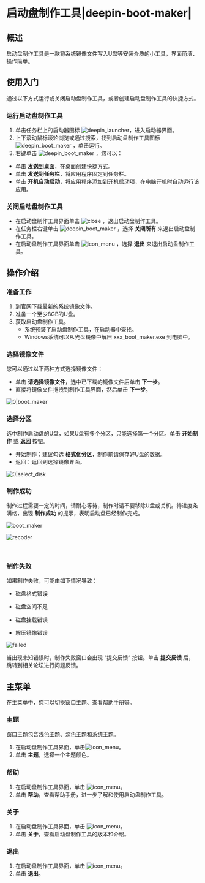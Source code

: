 # 启动盘制作工具|deepin-boot-maker|

## 概述

启动盘制作工具是一款将系统镜像文件写入U盘等安装介质的小工具，界面简洁、操作简单。

## 使用入门

通过以下方式运行或关闭启动盘制作工具，或者创建启动盘制作工具的快捷方式。

### 运行启动盘制作工具

1. 单击任务栏上的启动器图标 ![deepin_launcher](../common/deepin_launcher.svg)，进入启动器界面。
2. 上下滚动鼠标滚轮浏览或通过搜索，找到启动盘制作工具图标![deepin_boot_maker](../common/deepin_boot_maker.svg) ，单击运行。
3. 右键单击 ![deepin_boot_maker](../common/deepin_boot_maker.svg)  ，您可以：
 - 单击 **发送到桌面**，在桌面创建快捷方式。
 - 单击 **发送到任务栏**，将应用程序固定到任务栏。
 - 单击 **开机自动启动**，将应用程序添加到开机启动项，在电脑开机时自动运行该应用。


### 关闭启动盘制作工具

   - 在启动盘制作工具界面单击 ![close](../common/close.svg) ，退出启动盘制作工具。
   - 在任务栏右键单击 ![deepin_boot_maker](../common/deepin_boot_maker.svg) ，选择 **关闭所有** 来退出启动盘制作工具。
   - 在启动盘制作工具界面单击 ![icon_menu](../common/icon_menu.svg) ，选择 **退出** 来退出启动盘制作工具。

## 操作介绍

### 准备工作

1. 到官网下载最新的系统镜像文件。
2. 准备一个至少8GB的U盘。
3. 获取启动盘制作工具。
   - 系统预装了启动盘制作工具，在启动器中查找。
   - Windows系统可以从光盘镜像中解压 xxx_boot_maker.exe 到电脑中。

### 选择镜像文件

您可以通过以下两种方式选择镜像文件：

- 单击 **请选择镜像文件**，选中已下载的镜像文件后单击 **下一步**。
- 直接将镜像文件拖拽到制作工具界面，然后单击 **下一步**。

![0|boot_maker](fig/select_file.png)

### 选择分区

选中制作启动盘的U盘，如果U盘有多个分区，只能选择第一个分区。单击 **开始制作** 或 **返回**  按钮。

- 开始制作：建议勾选 **格式化分区**，制作前请保存好U盘的数据。
- 返回：返回到选择镜像界面。

![0|select_disk](fig/select_disk.png)

### 制作成功

制作过程需要一定的时间，请耐心等待，制作时请不要移除U盘或关机。待进度条满格，出现 **制作成功** 的提示，表明启动盘已经制作完成。


![boot_maker](fig/boot_making.png)

![recoder](fig/success.png)

&nbsp;&nbsp;&nbsp;&nbsp;&nbsp;&nbsp;&nbsp;&nbsp;&nbsp;&nbsp;&nbsp;&nbsp;&nbsp;

### 制作失败

如果制作失败，可能由如下情况导致：

- 磁盘格式错误

- 磁盘空间不足

- 磁盘挂载错误

- 解压镜像错误


![failed](fig/failed.png)

当出现未知错误时，制作失败窗口会出现 “提交反馈” 按钮。单击 **提交反馈** 后，跳转到相关论坛进行问题反馈。


## 主菜单

在主菜单中，您可以切换窗口主题、查看帮助手册等。

### 主题

窗口主题包含浅色主题、深色主题和系统主题。

1. 在启动盘制作工具界面，单击![icon_menu](../common/icon_menu.svg)。
2. 单击 **主题**，选择一个主题颜色。

### 帮助

1. 在启动盘制作工具界面，单击 ![icon_menu](../common/icon_menu.svg)。
2. 单击 **帮助**，查看帮助手册，进一步了解和使用启动盘制作工具。

### 关于

1. 在启动盘制作工具界面，单击 ![icon_menu](../common/icon_menu.svg)。
2. 单击 **关于**，查看启动盘制作工具的版本和介绍。

### 退出

1. 在启动盘制作工具界面，单击 ![icon_menu](../common/icon_menu.svg)。
2. 单击 **退出**。

